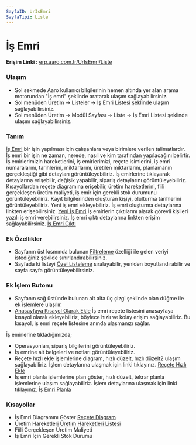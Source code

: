 ```yaml
---
SayfaID: UrIsEmri
SayfaTipi: Liste
---
```


# İş Emri

**Erişim Linki :** [erp.aaro.com.tr/UrIsEmri/Liste](erp.aaro.com.tr/UrIsEmri/Liste)

### Ulaşım 

- Sol sekmede Aaro kullanıcı bilgilerinin hemen altında yer alan arama motorundan "İş emri" şeklinde aratarak ulaşım sağlayabilirsiniz.
- Sol menüden Üretim -> Listeler -> İş Emri Listesi şeklinde ulaşım sağlayabilirsiniz. 
- Sol menüden Üretim -> Modül Sayfası -> Liste -> İş Emri Listesi şeklinde ulaşım sağlayabilirsiniz. 

### Tanım

[İş Emri](../Uretim/IsEmri.md) bir işin yapılması için çalışanlara veya birimlere verilen talimatlardır. 
İş emri bir işin ne zaman, nerede, nasıl ve kim tarafından yapılacağını belirtir.
İş emirlerimizin hareketlerini, iş emirlerimizi, reçete isimlerini, iş emri numaralarını, tarihlerini, miktarlarını, üretilen miktarlarını, planlamanın gerçekleştiği gibi detayları görüntüleyebiliriz.
İş emirlerine tıklayarak detaylarına erişebilir, değişik yapabilir, sipariş detaylarını görüntüleyebiliriz.
Kısayollardan reçete diagramına erişebilir, üretim hareketlerini, fiili gerçekleşen üretim maliyeti, iş emir için gerekli stok durumunu görüntüleyebiliriz.
Kayıt bilgilerinden oluşturan kişiyi, olulturma tarihlerini görüntüleyebiliriz.
Yeni iş emri ekleyebiliriz. İş emri oluşturma detaylarına linkten erişebilirsiniz. [Yeni İş Emri](../Uretim/YeniIsEmri.md)
İş emirlerin çıktılarını alarak görevli kişileri yazılı iş emri verebilirsiniz.
İş emri çıktı detaylarına linkten erişim sağlayabilirsiniz. [İş Emri Çıktı](../Uretim/IsEmriCikti.md)
 
### Ek Özellikler 

- Sayfanın üst kısmında bulunan [Filtreleme](../TemelOzellikler/SayfaKisitlari.md) özelliği ile gelen veriyi istediğiniz şekilde sınırlandırabilirsiniz.
- Sayfada ki listeyi [Özel Listeleme](../TemelOzellikler/ListeNesnesi.md) sıralayabilir, yeniden boyutlandırabilir ve sayfa sayfa görüntüleyebilirsiniz.

### Ek İşlem Butonu

- Sayfanın sağ üstünde bulunan alt alta üç çizgi şeklinde olan düğme ile ek işlemlere ulaşılır.
- [Anasayfaya Kısayol Olarak Ekle](../TemelOzellikler/KisaYollaraEkleme.md)
	İş emri reçete listesini anasayfaya kısayol olarak ekleyebiliriz, böylece hızlı ve kolay erişim sağlayabiliriz.
	Bu kısayol, iş emri reçete listesine anında ulaşmanızı sağlar.

İş emirlerine tıkladığımızda;
- Operasyonları, sipariş bilgilerini görüntüleyebiliriz.
- İş emrine ait belgeleri ve notları görüntüleyebiliriz.
- Reçete hızlı ekle işlemlerine diagram, hızlı düzelt, hızlı düzelt2 ulaşım sağlayabiliriz.
	İşlem detaylarına ulaşmak için linki tıklayınız. [Reçete Hızlı Ekle](../Uretim/ReceteHizliEkle.md)
- İş emri planla işlemlerine plan göster, hızlı düzelt, tekrar planla işlemlerine ulaşım sağlayabiliriz.
	İşlem detaylarına ulaşmak için linki tıklayınız. [İş Emri Planla](../Uretim/IsEmriPlanla.md)

### Kısayollar

- İş Emri Diagramını Göster [Reçete Diagram](../Uretim/ReceteDiagram.md)
- Üretim Hareketleri [Üretim Hareketleri Listesi](../Uretim/UretimHareketleriListesi.md)
- Fiili Gerçekleşen Üretim Maliyeti 
- İş Emri İçin Gerekli Stok Durumu